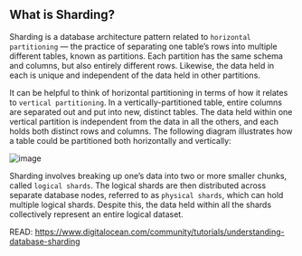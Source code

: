 
## What is Sharding?
Sharding is a database architecture pattern related to ```horizontal partitioning``` — the practice of separating one table’s rows into multiple different tables, known as partitions. Each partition has the same schema and columns, but also entirely different rows. Likewise, the data held in each is unique and independent of the data held in other partitions.

It can be helpful to think of horizontal partitioning in terms of how it relates to ```vertical partitioning```. In a vertically-partitioned table, entire columns are separated out and put into new, distinct tables. The data held within one vertical partition is independent from the data in all the others, and each holds both distinct rows and columns. The following diagram illustrates how a table could be partitioned both horizontally and vertically:

![image](https://user-images.githubusercontent.com/40743779/192419009-9faf9d64-ab97-47c5-aee7-2d8a8a228ef1.png)

Sharding involves breaking up one’s data into two or more smaller chunks, called ```logical shards```. The logical shards are then distributed across separate database nodes, referred to as ```physical shards```, which can hold multiple logical shards. Despite this, the data held within all the shards collectively represent an entire logical dataset.

READ: https://www.digitalocean.com/community/tutorials/understanding-database-sharding
